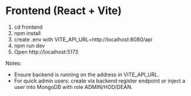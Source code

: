 # Frontend (React + Vite)

1. cd frontend
2. npm install
3. create .env with VITE_API_URL=http://localhost:8080/api
4. npm run dev
5. Open http://localhost:5173

Notes:
- Ensure backend is running on the address in VITE_API_URL.
- For quick admin users: create via backend register endpoint or inject a user into MongoDB with role ADMIN/HOD/DEAN.
